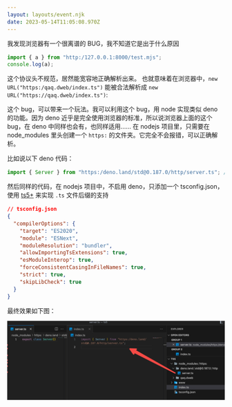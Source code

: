 ```yaml
---
layout: layouts/event.njk
date: 2023-05-14T11:05:08.970Z
---
```


我发现浏览器有一个很离谱的 BUG，我不知道它是出于什么原因

```js
import { a } from "http:/127.0.0.1:8000/test.mjs";
console.log(a);
```

这个协议头不规范，居然能宽容地正确解析出来。
也就意味着在浏览器中，`new URL("https:/qaq.dweb/index.ts")` 能被合法解析成 `new URL("https://qaq.dweb/index.ts")`:

这个 bug，可以带来一个玩法。我可以利用这个 bug，用 node 实现类似 deno 的功能。因为 deno 近乎是完全使用浏览器的标准，所以说浏览器上面的这个 bug，在 deno 中同样也会有，也同样适用……
在 nodejs 项目里，只需要在 node_modules 里头创建一个 `https:` 的文件夹。它完全不会报错，可以正确解析。

比如说以下 deno 代码：

```ts
import { Server } from "https:/deno.land/std@0.187.0/http/server.ts"; // 这里使用单斜杆，也会被认为是双斜杠
```

然后同样的代码，在 nodejs 项目中，不启用 deno，只添加一个 tsconfig.json，使用 [ts5+](https://www.typescriptlang.org/docs/handbook/release-notes/typescript-5-0.html#allowimportingtsextensions) 来实现 `.ts` 文件后缀的支持

```json
// tsconfig.json
{
  "compilerOptions": {
    "target": "ES2020",
    "module": "ESNext",
    "moduleResolution": "bundler",
    "allowImportingTsExtensions": true,
    "esModuleInterop": true,
    "forceConsistentCasingInFileNames": true,
    "strict": true,
    "skipLibCheck": true
  }
}
```

最终效果如下图：

![](/img/http-protocol-with-one-dash/node-as-deno.png)
